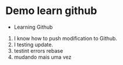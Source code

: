 # Demo learn github

- Learning Github

1. I know how to push modification to Github.
2. I testing update.
3. testint errors rebase
4. mudando mais uma vez 


